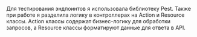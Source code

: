 Для тестирования эндпоинтов я использовала библиотеку Pest.
Также при работе я разделила логику в контроллерах на Action и Resource классы. 
Action классы содержат бизнес-логику для обработки запросов, а Resource классы форматируют данные для ответа в API.
